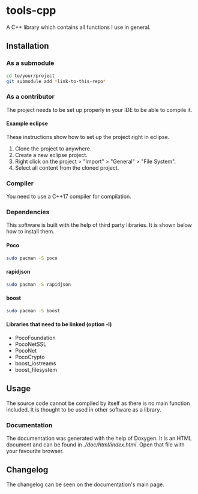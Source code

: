 # tools-cpp
A C++ library which contains all functions I use in general.

## Installation
### As a submodule
```sh
cd to/your/project
git submodule add *link-to-this-repo*
```

### As a contributor
The project needs to be set up properly in your IDE to be able to compile it.

#### Example eclipse
These instructions show how to set up the project right in eclipse.
1. Clone the project to anywhere.
2. Create a new eclipse project.
3. Right click on the project > "Import" > "General" > "File System".
4. Select all content from the cloned project.

### Compiler
You need to use a C++17 compiler for compilation.

### Dependencies
This software is built with the help of third party libraries. It is shown below how to install them.

#### Poco
```sh
sudo pacman -S poco
```

#### rapidjson
```sh
sudo pacman -S rapidjson
```

#### boost
```sh
sudo pacman -S boost
```

#### Libraries that need to be linked (option -l)
* PocoFoundation
* PocoNetSSL
* PocoNet
* PocoCrypto
* boost_iostreams
* boost_filesystem

## Usage
The source code cannot be compiled by itself as there is no main function included. It is thought to be used in other software as a library.

### Documentation
The documentation was generated with the help of Doxygen. It is an HTML document and can be found in *./doc/html/index.html*. Open that file with your favourite browser.

## Changelog
The changelog can be seen on the documentation's main page.

